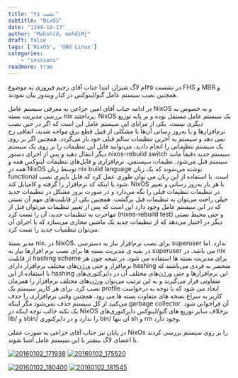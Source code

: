 ```yaml
---
title: "نشست ۴۵"
subtitle: "NixOS"
date: "1394-10-13"
author: "Mahshid, mehdiMj"
draft: false
tags: ['NixOS', 'GNU Linux']
categories:
    - "sessions"
readmore: true
---
```

در نشست ۴۵ام لاگ شیراز، ابتدا جناب آقای رحیم فیروزی به موضوع FHS و MBR و همچنین نصب سیستم عامل گنو/لینوکس در کنار ویندوز بیان نمودند.

در ادامه جناب آقای امین خزاعی به معرفی سیستم عامل NixOS و به خصوص به بررسی مدیریت بسته nix پرداختند. NixOS یک سیستم عامل مستقل بوده و بر پایه توزیع دیگری نیست. یکی از مزایای این سیستم عامل این است که اگر در حین نصب نرم‌افزارها و یا به‌روز رسانی آن‌ها با مشکلی از قبیل قطع برق مواجه شدید، اتفاقی رخ نمی دهد و سیستم به آخرین تنظیمات سالم قبلی خود باز می‌گردد. همچنین اگر بر روی یک سیستم تنظیماتی را انجام دادید، می‌توانید فایل این تنظیمات را بر روی یک سیستم دیگر انتقال دهید و پس از اجرای دستور nixos-rebuild switch سیستم جدید دقیقاً مانند سیستم قبل می‌شود. تظیمات سیستمی، نرم‌افزاری و فایل‌های تنظیمات لینوکس همه و همه در NixOS توسط زبان nix build language نوشته می‌شوند که یک زبان functional است. با استفاده از این زبان می توان طوری عمل کرد که فایل باینری نصب شود یا اینکه کد نرم‌افزار را گرفته و کامپایل کند. NixOS با هر بار به‌روز رسانی و تغییر در تنظیمات تنظیمات قبلی را نگه می‌دارد و در صورت بروز مشکل در تنظیمات جدید خیلی راحت می‌توان به تنظیمات قبل برگشت. همچنین یکی از قابلیت‌های مهم آن تستی که در این سیستم عامل وجود دارد این است که پس از تغییر تنظیمات می‌توان قبل از مهاجرت به تنظیمات جدید، آن را تست کرد (nixos-rebuild test) و حتی محیط تستی دیگر در اختیار می‌دهد که از تنظیمات جدید یک ماشین مجازی می‌سازد که با اجرای آن می‌توان تنظمیات جدید را تست کرد.

مدیر بستهٔ nix، در NixOS، برای نصب نرم‌افزار نیاز به دسترسی superuser ندارد. اما در بقیه ی مدیریت بسته ها برای نصب نرم افزارها نیاز به superuser می باشد. در nix از قابلیت hashing scheme برای مدیریت بسته ها استفاده می شود. در نتیجه چون هر نرم‌افزار و حتی ورژن‌های مختلف نرم‌افزار دارای hashing منحصر به فردی می‌باشند که با استفاده از این hashing این نرم‌افزارها و حتی ورژن‌های مختلف آن در دایرکتوری‌های متفاوتی قرار می‌گیرند و به این ترتیب می‌توان ورژن‌های مختلف نرم‌افزار را همزمان نصب کرد. برای هر کاربر سیستم یک profile ایجاد می شود که با توجه به درخواست کاربر به سراغ نسخه های متفاوت بسته ها می رود. همچنین وقتی نرم‌افزاری را حذف می‌کنید از کل سیستم حذف نمی‌شود مگر اینکه garbage collector آن فراخوانی شود. یک نکته جالب توجه اینکه در NixOS برخلاف سایر توزیع های گنو‌‌/لینوکس دایرکتوری‌های lib/ و sbin/ را ندارد و در دایرکتوری bin/ آن تنها sh و rm وجود دارد.

در پایان نیز جناب آقای خزاعی به صورت عملی NixOs را بر روی سیستم بررسی کردند تا اعضای لاگ بیشتر با این سیستم عامل آشنا شوند.

<!-- FIXME missing file
فایل ارائه: [nix](https://shirazlug.ir/wp-content/uploads/2016/01/nix.odp)
-->

[![20160102_171938](/img/9df4817c-fdbb-11e6-86dd-a088b4d860141488289293.2137632.jpg)](/img/9df4817c-fdbb-11e6-86dd-a088b4d860141488289293.2137632.jpg)
[![20160102_175520](/img/9df483a2-fdbb-11e6-86dd-a088b4d860141488289293.2138076.jpg)](/img/9df483a2-fdbb-11e6-86dd-a088b4d860141488289293.2138076.jpg)

[![20160102_180400](/img/9df48528-fdbb-11e6-86dd-a088b4d860141488289293.2138448.jpg)](/img/9df48528-fdbb-11e6-86dd-a088b4d860141488289293.2138448.jpg)
[![20160102_181545](/img/9df48686-fdbb-11e6-86dd-a088b4d860141488289293.213881.jpg)](/img/9df48686-fdbb-11e6-86dd-a088b4d860141488289293.213881.jpg)
